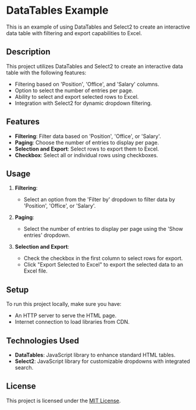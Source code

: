 # DataTables Example

This is an example of using DataTables and Select2 to create an interactive data table with filtering and export capabilities to Excel.

## Description

This project utilizes DataTables and Select2 to create an interactive data table with the following features:

- Filtering based on 'Position', 'Office', and 'Salary' columns.
- Option to select the number of entries per page.
- Ability to select and export selected rows to Excel.
- Integration with Select2 for dynamic dropdown filtering.

## Features

- **Filtering**: Filter data based on 'Position', 'Office', or 'Salary'.
- **Paging**: Choose the number of entries to display per page.
- **Selection and Export**: Select rows to export them to Excel.
- **Checkbox**: Select all or individual rows using checkboxes.

## Usage

1. **Filtering**:
   - Select an option from the 'Filter by' dropdown to filter data by 'Position', 'Office', or 'Salary'.

2. **Paging**:
   - Select the number of entries to display per page using the 'Show entries' dropdown.

3. **Selection and Export**:
   - Check the checkbox in the first column to select rows for export.
   - Click "Export Selected to Excel" to export the selected data to an Excel file.

## Setup

To run this project locally, make sure you have:
- An HTTP server to serve the HTML page.
- Internet connection to load libraries from CDN.

## Technologies Used

- **DataTables**: JavaScript library to enhance standard HTML tables.
- **Select2**: JavaScript library for customizable dropdowns with integrated search.

## License

This project is licensed under the [MIT License](LICENSE).
